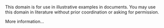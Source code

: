This domain is for use in illustrative examples in documents. You may use this
domain in literature without prior coordination or asking for permission.

More information...


